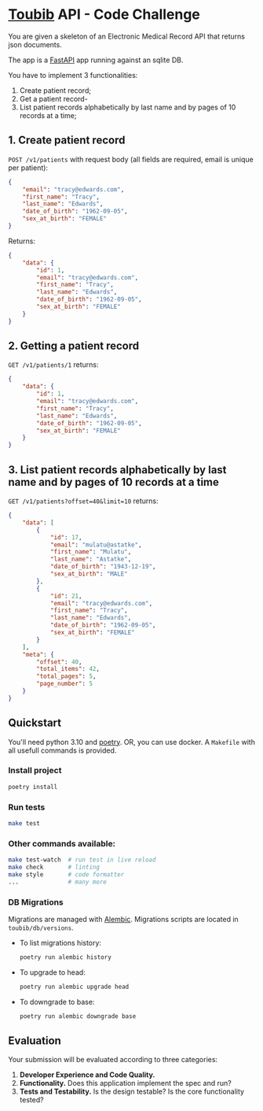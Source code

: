 # [Toubib](https://en.wiktionary.org/wiki/toubib) API - Code Challenge

You are given a skeleton of an Electronic Medical Record API that returns json documents.

The app is a [FastAPI](https://fastapi.tiangolo.com/) app running against an sqlite DB.

You have to implement 3 functionalities:

1. Create patient record;
2. Get a patient record- 
3. List patient records alphabetically by last name and by pages of 10 records at a time;

## 1. Create patient record

`POST /v1/patients` with request body (all fields are required, email is unique per
patient):

```json
{
    "email": "tracy@edwards.com",
    "first_name": "Tracy",
    "last_name": "Edwards",
    "date_of_birth": "1962-09-05",
    "sex_at_birth": "FEMALE"
}

```

Returns:

```json
{
    "data": {
        "id": 1,
        "email": "tracy@edwards.com",
        "first_name": "Tracy",
        "last_name": "Edwards",
        "date_of_birth": "1962-09-05",
        "sex_at_birth": "FEMALE"
    }
}
```

## 2. Getting a patient record

`GET /v1/patients/1` returns:

```json
{
    "data": {
        "id": 1,
        "email": "tracy@edwards.com",
        "first_name": "Tracy",
        "last_name": "Edwards",
        "date_of_birth": "1962-09-05",
        "sex_at_birth": "FEMALE"
    }
}
```

## 3. List patient records alphabetically by last name and by pages of 10 records at a time

`GET /v1/patients?offset=40&limit=10` returns:

```json
{
    "data": [
        {
            "id": 17,
            "email": "mulatu@astatke",
            "first_name": "Mulatu",
            "last_name": "Astatke",
            "date_of_birth": "1943-12-19",
            "sex_at_birth": "MALE"
        },
        {
            "id": 21,
            "email": "tracy@edwards.com",
            "first_name": "Tracy",
            "last_name": "Edwards",
            "date_of_birth": "1962-09-05",
            "sex_at_birth": "FEMALE"
        }
    ],
    "meta": {
        "offset": 40,
        "total_items": 42,
        "total_pages": 5,
        "page_number": 5
    }
}
```

## Quickstart


You'll need python 3.10 and [poetry](https://python-poetry.org/).
OR, you can use docker. A `Makefile` with all usefull commands is provided.

### Install project

```sh
poetry install
```

### Run tests
```sh
make test
```

### Other commands available:

```sh
make test-watch  # run test in live reload
make check       # linting
make style       # code formatter
...              # many more
```



### DB Migrations

Migrations are managed with [Alembic](https://alembic.sqlalchemy.org/). Migrations
scripts are located in `toubib/db/versions`.

- To list migrations history:

  ```sh
  poetry run alembic history
  ```

- To upgrade to head:

  ```sh
  poetry run alembic upgrade head
  ```

- To downgrade to base:

  ```sh
  poetry run alembic downgrade base
  ```

## Evaluation

Your submission will be evaluated according to three categories:

1. **Developer Experience and Code Quality.**
2. **Functionality.** Does this application implement the spec and run?
3. **Tests and Testability.** Is the design testable? Is the core functionality tested?


<!-- Add `export PATH="/Users/rahulduttjawalkar/.local/bin:$PATH"` to your shell configuration file. -->
